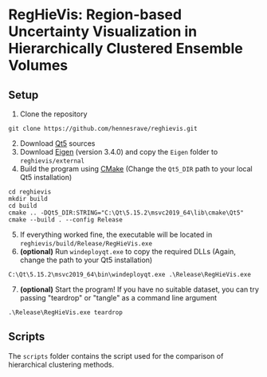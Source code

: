 # RegHieVis: Region-based Uncertainty Visualization in Hierarchically Clustered Ensemble Volumes
## Setup
1. Clone the repository
```
git clone https://github.com/hennesrave/reghievis.git
```
2. Download [Qt5](https://www.qt.io/) sources
3. Download [Eigen](https://eigen.tuxfamily.org/) (version 3.4.0) and copy the `Eigen` folder to `reghievis/external`
4. Build the program using [CMake](https://cmake.org/) (Change the `Qt5_DIR` path to your local Qt5 installation)
```
cd reghievis
mkdir build
cd build
cmake .. -DQt5_DIR:STRING="C:\Qt\5.15.2\msvc2019_64\lib\cmake\Qt5"
cmake --build . --config Release
```
5. If everything worked fine, the executable will be located in `reghievis/build/Release/RegHieVis.exe`
6. **(optional)** Run `windeployqt.exe` to copy the required DLLs (Again, change the path to your Qt5 installation)
```
C:\Qt\5.15.2\msvc2019_64\bin\windeployqt.exe .\Release\RegHieVis.exe
```
7. **(optional)** Start the program! If you have no suitable dataset, you can try passing "teardrop" or "tangle" as a command line argument
```
.\Release\RegHieVis.exe teardrop
```

## Scripts
The `scripts` folder contains the script used for the comparison of hierarchical clustering methods.